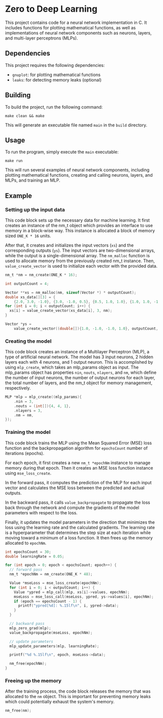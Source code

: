 # Zero to Deep Learning

This project contains code for a neural network implementation in C. It includes functions for plotting mathematical functions, as well as implementations of neural network components such as neurons, layers, and multi-layer perceptrons (MLPs).

## Dependencies

This project requires the following dependencies:

- `gnuplot`: for plotting mathematical functions
- `leaks`: for detecting memory leaks (optional)

## Building

To build the project, run the following command:

```
make clean && make
```

This will generate an executable file named `main` in the `build` directory.

## Usage

To run the program, simply execute the `main` executable:

```
make run
```

This will run several examples of neural network components, including plotting mathematical functions, creating and calling neurons, layers, and MLPs, and training an MLP.

## Example

### Setting up the input data

This code block sets up the necessary data for machine learning. It first creates an instance of the nm_t object which provides an interface to use memory in a block-wise way. This instance is allocated a block of memory sized `ONE_K * 16` units.

After that, it creates and initializes the input vectors (`xs`) and the corresponding outputs (`ys`). The input vectors are two-dimensional arrays, while the output is a single-dimensional array. The `nm_malloc` function is used to allocate memory from the previously created nm_t instance. Then, `value_create_vector` is used to initialize each vector with the provided data.

```c
nm_t *nm = nm_create(ONE_K * 16);

int outputCount = 4;

Vector **xs = nm_malloc(nm, sizeof(Vector *) * outputCount);
double xs_data[][3] = {
    {2.0, 3.0, -1.0}, {3.0, -1.0, 0.5}, {0.5, 1.0, 1.0}, {1.0, 1.0, -1.0}};
for (int i = 0; i < outputCount; i++) {
  xs[i] = value_create_vector(xs_data[i], 3, nm);
}

Vector *ys =
    value_create_vector((double[]){1.0, -1.0, -1.0, 1.0}, outputCount, nm);
```

### Creating the model

This code block creates an instance of a Multilayer Perceptron (MLP), a type of artificial neural network. The model has 3 input neurons, 2 hidden layers each with 4 neurons, and 1 output neuron. This is accomplished by using `mlp_create`, which takes an mlp_params object as input. The mlp_params object has properties `nin`, `nouts`, `nlayers`, and `nm`, which define the number of input neurons, the number of output neurons for each layer, the total number of layers, and the nm_t object for memory management, respectively.

```c
MLP *mlp = mlp_create((mlp_params){
    .nin = 3,
    .nouts = (int[]){4, 4, 1},
    .nlayers = 3,
    .nm = nm,
});
```

### Training the model

This code block trains the MLP using the Mean Squared Error (MSE) loss function and the backpropagation algorithm for `epochsCount` number of iterations (epochs).

For each epoch, it first creates a new `nm_t *epochNm` instance to manage memory during that epoch. Then it creates an MSE loss function instance using `mse_loss_create`.

In the forward pass, it computes the prediction of the MLP for each input vector and calculates the MSE loss between the predicted and actual outputs.

In the backward pass, it calls `value_backpropagate` to propagate the loss back through the network and compute the gradients of the model parameters with respect to the loss.

Finally, it updates the model parameters in the direction that minimizes the loss using the learning rate and the calculated gradients. The learning rate is a hyperparameter that determines the step size at each iteration while moving toward a minimum of a loss function. It then frees up the memory allocated to `epochNm`.

```c
int epochsCount = 30;
double learningRate = 0.05;

for (int epoch = 0; epoch < epochsCount; epoch++) {
  // forward pass
  nm_t *epochNm = nm_create(ONE_K * 48);

  Value *mseLoss = mse_loss_create(epochNm);
  for (int i = 0; i < outputCount; i++) {
    Value *ypred = mlp_call(mlp, xs[i]->values, epochNm);
    mseLoss = mse_loss_call(mseLoss, ypred, ys->values[i], epochNm);
    if (epoch == epochsCount - 1) {
      printf("ypred[%d]: %.15lf\n", i, ypred->data);
    }
  }

  // backward pass
  mlp_zero_grad(mlp);
  value_backpropagate(mseLoss, epochNm);

  // update parameters
  mlp_update_parameters(mlp, learningRate);

  printf("%d %.15lf\n", epoch, mseLoss->data);

  nm_free(epochNm);
}
```

### Freeing up the memory

After the training process, the code block releases the memory that was allocated to the `nm` object. This is important for preventing memory leaks which could potentially exhaust the system's memory.

```c
nm_free(nm);
```
